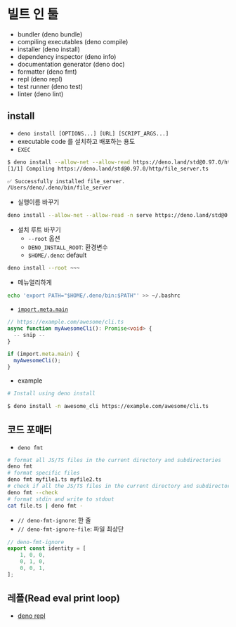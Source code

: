 # 빌트 인 툴

- bundler (deno bundle)
- compiling executables (deno compile)
- installer (deno install)
- dependency inspector (deno info)
- documentation generator (deno doc)
- formatter (deno fmt)
- repl (deno repl)
- test runner (deno test)
- linter (deno lint)

## install

- `deno install [OPTIONS...] [URL] [SCRIPT_ARGS...]`
- executable code 를 설치하고 배포하는 용도
- `EXEC`

```zsh
$ deno install --allow-net --allow-read https://deno.land/std@0.97.0/http/file_server.ts
[1/1] Compiling https://deno.land/std@0.97.0/http/file_server.ts

✅ Successfully installed file_server.
/Users/deno/.deno/bin/file_server
```

- 실행이름 바꾸기

```zsh
deno install --allow-net --allow-read -n serve https://deno.land/std@0.97.0/http/file_server.ts
```

- 설치 루트 바꾸기
  - `--root` 옵션
  - `DENO_INSTALL_ROOT`: 환경변수
  - `$HOME/.deno`: default

```bash
deno install --root ~~~
```

- 메뉴얼리하게

```zsh
echo 'export PATH="$HOME/.deno/bin:$PATH"' >> ~/.bashrc
```

- [`import.meta.main`](https://deno.land/manual@v1.10.2/examples/module_metadata)

```ts
// https://example.com/awesome/cli.ts
async function myAwesomeCli(): Promise<void> {
  -- snip --
}

if (import.meta.main) {
  myAwesomeCli();
}
```

- example

```bash
# Install using deno install

$ deno install -n awesome_cli https://example.com/awesome/cli.ts
```

## 코드 포매터

- `deno fmt`
  
```zsh
# format all JS/TS files in the current directory and subdirectories
deno fmt
# format specific files
deno fmt myfile1.ts myfile2.ts
# check if all the JS/TS files in the current directory and subdirectories are formatted
deno fmt --check
# format stdin and write to stdout
cat file.ts | deno fmt -
```

- `// deno-fmt-ignore`: 한 줄
- `// deno-fmt-ignore-file`: 파일 최상단

```ts
// deno-fmt-ignore
export const identity = [
    1, 0, 0,
    0, 1, 0,
    0, 0, 1,
];
```

## 레플(Read eval print loop)

- [deno repl](https://deno.land/manual@v1.10.2/tools/repl)
